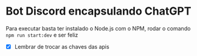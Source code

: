# Bot Discord encapsulando ChatGPT

####
Para executar basta ter instalado o Node.js com o NPM, rodar o comando `npm run start:dev` e ser feliz

- [x] Lembrar de trocar as chaves das apis